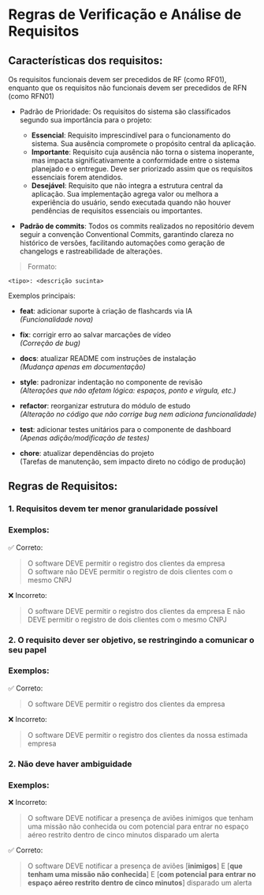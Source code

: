 # Regras de Verificação e Análise de Requisitos

## Características dos requisitos:

Os requisitos funcionais devem ser precedidos de RF (como RF01), enquanto que os requisitos não funcionais devem ser precedidos de RFN (como RFN01)

- Padrão de Prioridade: Os requisitos do sistema são classificados segundo sua importância para o projeto:
    - **Essencial**: Requisito imprescindível para o funcionamento do sistema. Sua ausência compromete o propósito central da aplicação.
    - **Importante**: Requisito cuja ausência não torna o sistema inoperante, mas impacta significativamente a conformidade entre o sistema planejado e o entregue. Deve ser priorizado assim que os requisitos essenciais forem atendidos.
    - **Desejável**: Requisito que não integra a estrutura central da aplicação. Sua implementação agrega valor ou melhora a experiência do usuário, sendo executada quando não houver pendências de requisitos essenciais ou importantes.
      
- **Padrão de commits**: Todos os commits realizados no repositório devem seguir a convenção Conventional Commits, garantindo clareza no histórico de versões, facilitando automações como geração de changelogs e rastreabilidade de alterações.

> Formato:
```
<tipo>: <descrição sucinta>
```

Exemplos principais:

- **feat**: adicionar suporte à criação de flashcards via IA <br>
*(Funcionalidade nova)*

- **fix**: corrigir erro ao salvar marcações de vídeo <br>
*(Correção de bug)*

- **docs**: atualizar README com instruções de instalação <br>
*(Mudança apenas em documentação)*

- **style**: padronizar indentação no componente de revisão <br>
*(Alterações que não afetam lógica: espaços, ponto e vírgula, etc.)*

- **refactor**: reorganizar estrutura do módulo de estudo <br>
*(Alteração no código que não corrige bug nem adiciona funcionalidade)* 

- **test**: adicionar testes unitários para o componente de dashboard <br>
*(Apenas adição/modificação de testes)*

- **chore**: atualizar dependências do projeto <br>
(Tarefas de manutenção, sem impacto direto no código de produção)

## Regras de Requisitos:
### 1. Requisitos devem ter menor granularidade possível

### Exemplos: <br>
✅ Correto: <br>
> O software DEVE permitir o registro dos clientes da empresa <br>
> O software não DEVE permitir o registro de dois clientes com o mesmo CNPJ <br>

❌ Incorreto:
> O software DEVE permitir o registro dos clientes da empresa E não DEVE permitir o registro de dois clientes com o mesmo CNPJ

### 2. O requisito dever ser objetivo, se restringindo a comunicar o seu papel

### Exemplos: <br>
✅ Correto: <br>
> O software DEVE permitir o registro dos clientes da empresa <br>

❌ Incorreto:
> O software DEVE permitir o registro dos clientes da nossa estimada empresa <br>

### 2. Não deve haver ambiguidade

### Exemplos: <br>
❌ Incorreto:
> O software DEVE notificar a presença de aviões inimigos que tenham uma missão não conhecida ou com potencial para entrar no espaço aéreo restrito dentro de cinco minutos disparado um alerta <br>

✅ Correto: <br>
> O software DEVE notificar a presença de aviões [**inimigos**] E [**que tenham uma missão não conhecida**] E [**com potencial para entrar no espaço aéreo restrito dentro de cinco minutos**] disparado um alerta <br> 

